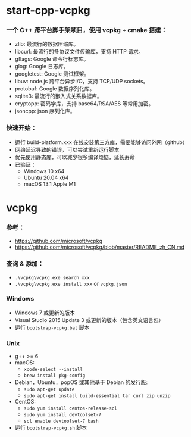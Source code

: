 # start-cpp-vcpkg

### 一个 C++ 跨平台脚手架项目，使用 vcpkg + cmake 搭建：
- zlib: 最流行的数据压缩库。
- libcurl: 最流行的多协议文件传输库，支持 HTTP 请求。
- gflags: Google 命令行标志库。
- glog: Google 日志库。
- googletest: Google 测试框架。
- libuv: node.js 跨平台异步I/O，支持 TCP/UDP sockets。
- protobuf: Google 数据序列化库。
- sqlite3: 最流行的嵌入式关系数据库。
- cryptopp: 密码学库，支持 base64/RSA/AES 等常用加密。
- jsoncpp: json 序列化库。

### 快速开始：
- 运行 build-platform.xxx 在线安装第三方库，需要能够访问外网（github）
- 网络延迟导致的错误，可以尝试重新运行脚本
- 优先使用静态库，可以减少很多编译烦恼，延长寿命
- 已验证：
  - Windows 10 x64
  - Ubuntu 20.04 x64
  - macOS 13.1 Apple M1



# vcpkg

### 参考：
- https://github.com/microsoft/vcpkg
- https://github.com/microsoft/vcpkg/blob/master/README_zh_CN.md

### 查询 & 添加：
- `.\vcpkg\vcpkg.exe search xxx`
- `.\vcpkg\vcpkg.exe install xxx` or `vcpkg.json`

### Windows
- Windows 7 或更新的版本
- Visual Studio 2015 Update 3 或更新的版本（包含英文语言包）
- 运行 `bootstrap-vcpkg.bat` 脚本

### Unix
- g++ >= 6
- macOS:
  - `xcode-select --install`
  - `brew install pkg-config`
- Debian，Ubuntu，popOS 或其他基于 Debian 的发行版:
  - `sudo apt-get update`
  - `sudo apt-get install build-essential tar curl zip unzip`
- CentOS:
  - `sudo yum install centos-release-scl`
  - `sudo yum install devtoolset-7`
  - `scl enable devtoolset-7 bash`
- 运行 `bootstrap-vcpkg.sh` 脚本
